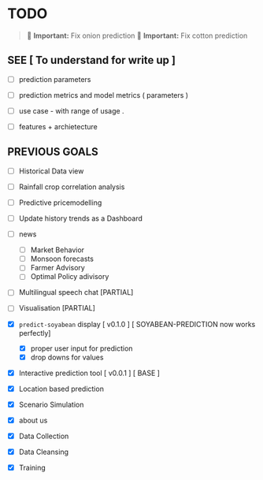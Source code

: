 # TODO

> 🚨 **Important:** Fix onion prediction
> 🚨 **Important:** Fix cotton prediction


## SEE [ To understand for write up ]

- [ ] prediction parameters 
- [ ] prediction metrics and model metrics ( parameters )
- [ ] use case - with range of usage .
- [ ] features + archietecture 


## PREVIOUS GOALS

- [ ] Historical Data view
- [ ] Rainfall crop correlation analysis
- [ ] Predictive pricemodelling 
- [ ] Update history trends as a Dashboard
- [ ] news
  - [ ] Market Behavior
  - [ ] Monsoon forecasts
  - [ ] Farmer Advisory
  - [ ] Optimal Policy adivisory 
- [ ] Multilingual speech chat [PARTIAL]
- [ ] Visualisation [PARTIAL]


- [x] `predict-soyabean` display  [ v0.1.0 ] [ SOYABEAN-PREDICTION now works perfectly]
  - [x] proper user input for prediction 
  - [x] drop downs for values 
- [x] Interactive prediction tool [ v0.0.1 ] [ BASE ]
- [x] Location based prediction
- [x] Scenario Simulation
- [x] about us
- [x] Data Collection
- [x] Data Cleansing
- [x] Training
